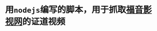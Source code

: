 # 用`nodejs`编写的脚本，用于抓取[福音影视网](https://downs.fuyin.tv/pcdown/06%E7%A6%8F%E9%9F%B3%E8%AF%81%E9%81%93/)的证道视频